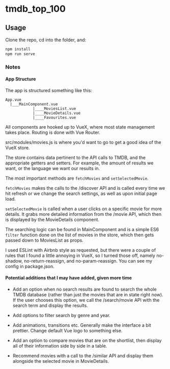 # tmdb_top_100

## Usage

Clone the repo, cd into the folder, and:

```bash
npm install
npm run serve
```

### Notes

#### App Structure

The app is structured something like this:

```none
App.vue
  |___MainComponent.vue
            |____MoviesList.vue
            |____MovieDetails.vue
            |____Favourites.vue
```

All components are hooked up to VueX, where most state management takes place. Routing is done with Vue Router.

src/modules/movies.js is where you'd want to go to get a good idea of the VueX store.

The store contains data pertinent to the API calls to TMDB, and the appropriate getters and setters. For example, the amount of results we want,
or the language we want our results in.

The most important methods are ```fetchMovies``` and ```setSelectedMovie```.

```fetchMovies``` makes the calls to the /discover API and is called every time we hit refresh or we change the search settings, as well as upon initial page load.

```setSelectedMovie``` is called when a user clicks on a specific movie for more details. It grabs more detailed information from the /movie API, which then is displayed by the MovieDetails component.

The searching logic can be found in MainComponent and is a simple ES6 ```filter``` function done on the list of movies in the store, which then gets passed down to MoviesList as props.

I used ESLint with Airbnb style as requested, but there were a couple of rules that I found a little annoying in VueX, so I turned those off, namely no-shadow, no-return-reassign, and no-param-reassign. You can see my config in package.json.

#### Potential additions that I may have added, given more time

* Add an option when no search results are found to search the whole TMDB database (rather than just the movies that are in state right now). If the user chooses this option, we call the /search/movie API with the search term and display the results.

* Add options to filter search by genre and year.

* Add animations, transitions etc. Generally make the interface a bit prettier. Change default Vue logo to something else.

* Add an option to compare movies that are on the shortlist, then display all of their information side by side in a table.

* Recommend movies with a call to the /similar API and display them alongside the selected movie in MovieDetails.